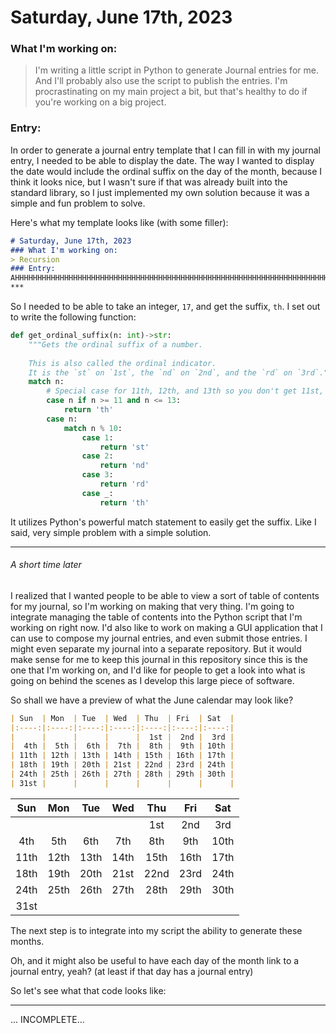 # Saturday, June 17th, 2023
### What I'm working on:
> I'm writing a little script in Python to generate Journal entries for me. And I'll probably also use the script to publish the entries. I'm procrastinating on my main project a bit, but that's healthy to do if you're working on a big project.
### Entry:
In order to generate a journal entry template that I can fill in with my journal entry, I needed to be able to display the date. The way I wanted to display the date would include the ordinal suffix on the day of the month, because I think it looks nice, but I wasn't sure if that was already built into the standard library, so I just implemented my own solution because it was a simple and fun problem to solve.

Here's what my template looks like (with some filler):
```markdown
# Saturday, June 17th, 2023
### What I'm working on:
> Recursion
### Entry:
AHHHHHHHHHHHHHHHHHHHHHHHHHHHHHHHHHHHHHHHHHHHHHHHHHHHHHHHHHHHHHHHHHHHHHHHHHHHHHHHHHHHHHHHHH!
***
```
So I needed to be able to take an integer, `17`, and get the suffix, `th`. I set out to write the following function:
```py
def get_ordinal_suffix(n: int)->str:
    """Gets the ordinal suffix of a number.
    
    This is also called the ordinal indicator.
    It is the `st` on `1st`, the `nd` on `2nd`, and the `rd` on `3rd`."""
    match n:
        # Special case for 11th, 12th, and 13th so you don't get 11st, 12nd, and 13rd, lol.
        case n if n >= 11 and n <= 13:
            return 'th'
        case n:
            match n % 10:
                case 1:
                    return 'st'
                case 2:
                    return 'nd'
                case 3:
                    return 'rd'
                case _:
                    return 'th'
```
It utilizes Python's powerful match statement to easily get the suffix. Like I said, very simple problem with a simple solution.
***
###### *A short time later*
I realized that I wanted people to be able to view a sort of table of contents for my journal, so I'm working on making that very thing. I'm going to integrate managing the table of contents into the Python script that I'm working on right now. I'd also like to work on making a GUI application that I can use to compose my journal entries, and even submit those entries. I might even separate my journal into a separate repository. But it would make sense for me to keep this journal in this repository since this is the one that I'm working on, and I'd like for people to get a look into what is going on behind the scenes as I develop this large piece of software.

So shall we have a preview of what the June calendar may look like?
```markdown
| Sun  | Mon  | Tue  | Wed  | Thu  | Fri  | Sat  |
|:----:|:----:|:----:|:----:|:----:|:----:|:----:|
|      |      |      |      |  1st |  2nd |  3rd |
|  4th |  5th |  6th |  7th |  8th |  9th | 10th |
| 11th | 12th | 13th | 14th | 15th | 16th | 17th |
| 18th | 19th | 20th | 21st | 22nd | 23rd | 24th |
| 24th | 25th | 26th | 27th | 28th | 29th | 30th |
| 31st |      |      |      |      |      |      |
```
| Sun  | Mon  | Tue  | Wed  | Thu  | Fri  | Sat  |
|:----:|:----:|:----:|:----:|:----:|:----:|:----:|
|      |      |      |      |  1st |  2nd |  3rd |
|  4th |  5th |  6th |  7th |  8th |  9th | 10th |
| 11th | 12th | 13th | 14th | 15th | 16th | 17th |
| 18th | 19th | 20th | 21st | 22nd | 23rd | 24th |
| 24th | 25th | 26th | 27th | 28th | 29th | 30th |
| 31st |      |      |      |      |      |      |

The next step is to integrate into my script the ability to generate these months.

Oh, and it might also be useful to have each day of the month link to a journal entry, yeah? (at least if that day has a journal entry)

So let's see what that code looks like:

***

... INCOMPLETE...